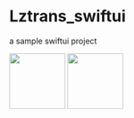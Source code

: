 # Lztrans_swiftui

a sample swiftui project

<img src="https://github.com/jiangshangwei/Lztrans_swiftui/assets/13128163/f55286c9-5a72-422d-a987-43aaf9c3d1d8" width="100px">
<img src="https://github.com/jiangshangwei/Lztrans_swiftui/assets/13128163/04e2e8f7-b7be-49f7-bfe6-47422f1873cc" width="100px">



